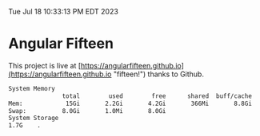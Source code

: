 Tue Jul 18 10:33:13 PM EDT 2023

# Angular Fifteen


This project is live at [https://angularfifteen.github.io](https://angularfifteen.github.io "fifteen!") thanks to Github.

```bash
System Memory
               total        used        free      shared  buff/cache   available
Mem:            15Gi       2.2Gi       4.2Gi       366Mi       8.8Gi        12Gi
Swap:          8.0Gi       1.0Mi       8.0Gi
System Storage
1.7G	.
